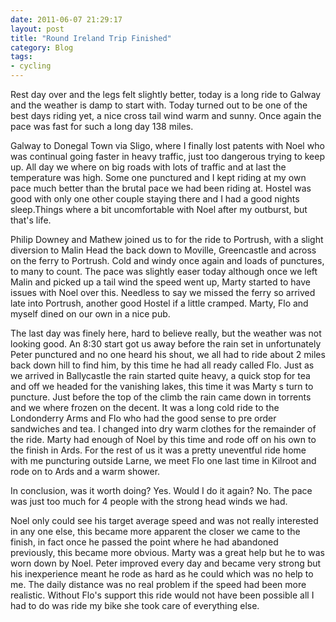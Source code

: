 ```yaml
---
date: 2011-06-07 21:29:17
layout: post
title: "Round Ireland Trip Finished"
category: Blog
tags:
- cycling
---
```


Rest day over and the legs felt slightly better, today is a long ride to Galway and the weather is damp to start with. Today turned out to be one of the best days riding yet, a nice cross tail wind warm and sunny. Once again the pace was fast for such a long day 138 miles.



Galway to Donegal Town via Sligo, where I finally lost patents with Noel who was continual going faster in heavy traffic, just too dangerous trying to keep up. All day we where on big roads with lots of traffic and at last the temperature was high. Some one punctured and I kept riding at my own pace much better than the brutal pace we had been riding at. Hostel was good with only one other couple staying there and I had a good nights sleep.Things where a bit uncomfortable with Noel after my outburst, but that's life.

Philip Downey and Mathew joined us to for the ride to Portrush, with a slight diversion to Malin Head the back down to Moville, Greencastle and across on the ferry to Portrush. Cold and windy once again and loads of punctures, to many to count. The pace was slightly easer today although once we left Malin and picked up a tail wind the speed went up, Marty started to have issues with Noel over this. Needless to say we missed the ferry so arrived late into Portrush, another good Hostel if a little cramped. Marty, Flo and myself dined on our own in a nice pub.

The last day was finely here, hard to believe really, but the weather was not looking good. An 8:30 start got us away before the rain set in unfortunately Peter punctured and no one heard his shout, we all had to ride about 2 miles back down hill to find him, by this time he had all ready called Flo. Just as we arrived in Ballycastle the rain started quite heavy, a quick stop for tea and off we headed for the vanishing lakes, this time it was Marty s turn to puncture. Just before the top of the climb the rain came down in torrents and we where frozen on the decent. It was a long cold ride to the Londonderry Arms and Flo who had the good sense to pre order sandwiches and tea. I changed into dry warm clothes for the remainder of the ride. Marty had enough of Noel by this time and rode off on his own to the finish in Ards. For the rest of us it was a pretty uneventful ride home with me puncturing outside Larne, we meet Flo one last time in Kilroot and rode on to Ards and a warm shower.

In conclusion, was it worth doing? Yes. Would I do it again? No. The pace was just too much for 4 people with the strong head winds we had.

Noel only could see his target average speed and was not really interested in any one else, this became more apparent the closer we came to the finish, in fact once he passed the point where he had abandoned previously, this became more obvious. Marty was a great help but he to was worn down by Noel. Peter improved every day and became very strong but his inexperience meant he rode as hard as he could which was no help to me. The daily distance was no real problem if the speed had been more realistic. Without Flo's support this ride would not have been possible all I had to do was ride my bike she took care of everything else.
